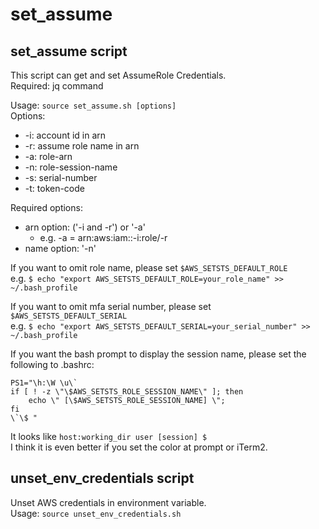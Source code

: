 # set_assume
## set_assume script
This script can get and set AssumeRole Credentials.  
Required: jq command  

Usage: `source set_assume.sh [options]`  
Options:  
- -i: account id in arn
- -r: assume role name in arn
- -a: role-arn
- -n: role-session-name
- -s: serial-number
- -t: token-code

Required options:  
- arn option: ('-i and -r') or '-a'  
    - e.g. -a = arn:aws:iam::-i:role/-r  
- name option: '-n'  

If you want to omit role name, please set `$AWS_SETSTS_DEFAULT_ROLE`  
e.g. `$ echo "export AWS_SETSTS_DEFAULT_ROLE=your_role_name" >> ~/.bash_profile`  

If you want to omit mfa serial number, please set `$AWS_SETSTS_DEFAULT_SERIAL`  
e.g. `$ echo "export AWS_SETSTS_DEFAULT_SERIAL=your_serial_number" >> ~/.bash_profile`  

If you want the bash prompt to display the session name, please set the following to .bashrc:  
```
PS1="\h:\W \u\`
if [ ! -z \"\$AWS_SETSTS_ROLE_SESSION_NAME\" ]; then
    echo \" [\$AWS_SETSTS_ROLE_SESSION_NAME] \";
fi
\`\$ "
```
It looks like `host:working_dir user [session] $ `  
I think it is even better if you set the color at prompt or iTerm2.

## unset_env_credentials script
Unset AWS credentials in environment variable.  
Usage: `source unset_env_credentials.sh`  